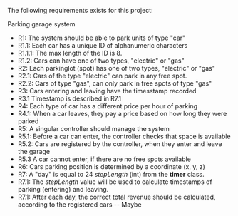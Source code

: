 The following requirements exists for this project:

Parking garage system
- R1: The system should be able to park units of type "car"
- R1.1: Each car has a unique ID of alphanumeric characters
- R1.1.1: The max length of the ID is 8.
- R1.2: Cars can have one of two types, "electric" or "gas"
- R2: Each parkinglot (spot) has one of two types, "electric" or "gas"
- R2.1: Cars of the type "electric" can park in any free spot.
- R2.2: Cars of type "gas", can only park in free spots of type "gas"
- R3: Cars entering and leaving have the timesstamp recorded
- R3.1 Timestamp is described in R7.1
- R4: Each type of car has a different price per hour of parking
- R4.1: When a car leaves, they pay a price based on how long they were parked
- R5: A singular controller should manage the system
- R5.1: Before a car can enter, the controller checks that space is available
- R5.2: Cars are registered by the controller, when they enter and leave the garage
- R5.3 A car cannot enter, if there are no free spots available
- R6: Cars parking position is determined by a coordinate (x, y, z)
- R7: A "day" is equal to 24 *stepLength* (int) from the **timer** class.
- R7.1: The *stepLength* value will be used to calculate timestamps of parking (entering) and leaving.
- R7.1: After each day, the correct total revenue should be calculated, according to the registered cars -- Maybe